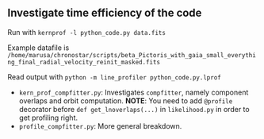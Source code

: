 ## Investigate time efficiency of the code
Run with 
`kernprof -l python_code.py data.fits`

Example datafile is `/home/marusa/chronostar/scripts/beta_Pictoris_with_gaia_small_everything_final_radial_velocity_reinit_masked.fits`

Read output with
`python -m line_profiler python_code.py.lprof`

- `kern_prof_compfitter.py`: Investigates `compfitter`, namely component overlaps and orbit computation. 
  **NOTE**: You need to add `@profile` decorator before `def get_lnoverlaps(...)` in `likelihood.py` in order to get profiling right.
- `profile_compfitter.py`: More general breakdown.
